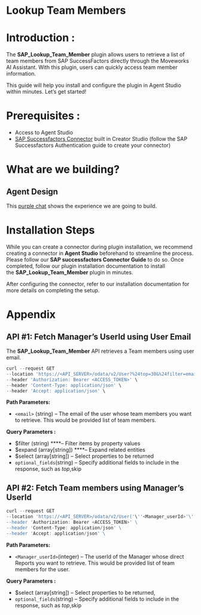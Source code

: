 # Lookup Team Members

# **Introduction :**

The **SAP_Lookup_Team_Member** plugin allows users to retrieve a list of team members from SAP SuccessFactors directly through the Moveworks AI Assistant. With this plugin, users can quickly access team member information.

This guide will help you install and configure the plugin in Agent Studio within minutes. Let’s get started!

# Prerequisites :

- Access to Agent Studio
- [SAP Successfactors Connector](https://developer.moveworks.com/creator-studio/resources/connector/?id=sap-success-factors&commit_id=21f2fb0f5f2b0852c62a72235121cd8d78d6b46b;) built in Creator Studio (follow the SAP  Successfactors  Authentication guide to create your connector)

# What are we building?

## **Agent Design**

This [purple chat](https://developer.moveworks.com/creator-studio/developer-tools/purple-chat?conversation=%7B%22startTimestamp%22%3A%2211%3A43+AM%22%2C%22messages%22%3A%5B%7B%22role%22%3A%22user%22%2C%22parts%22%3A%5B%7B%22richText%22%3A%22%3Cp%3EWho+is+on+my+team%3F%3C%2Fp%3E%22%7D%5D%7D%2C%7B%22role%22%3A%22assistant%22%2C%22parts%22%3A%5B%7B%22reasoningSteps%22%3A%5B%7B%22status%22%3A%22success%22%2C%22richText%22%3A%22%3Cp%3ESearches+SAP+Success+Factors+for+relevant+information%3C%2Fp%3E%22%7D%5D%7D%2C%7B%22richText%22%3A%22%3Cp%3EYou%27re+part+of+an+amazing+team+led+by+%3Cb%3EEllen+Hows%3C%2Fb%3E.+Here+are+your+wonderful+teammates%3A%3Cbr%3E-+Gwen%3Cbr%3E-+Dave%3Cbr%3E-+Ivy%3Cbr%3E-+Ajay%3C%2Fp%3E%22%7D%5D%7D%5D%7D) shows the experience we are going to build.

# **Installation Steps**

While you can create a connector during plugin installation, we recommend creating a connector in **Agent Studio** beforehand to streamline the process. Please follow our **SAP successfactors Connector Guide** to do so. Once completed, follow our plugin installation documentation to install the **SAP_Lookup_Team_Member** plugin in minutes.

After configuring the connector, refer to our installation documentation for more details on completing the setup.

# **Appendix**

## API #1: **Fetch Manager’s UserId using User Email**

The **SAP_Lookup_Team_Member** API retrieves a Team members using user email.

```jsx
curl --request GET
--location 'https://<API_SERVER>/odata/v2/User?%24top=30&%24filter=email%20eq%20%27<email>%27%20&%24select=defaultFullName%2Cemail%2CempId%2CfirstName%2CuserId%2C%20username%2CassignmentUUID%2Cmanager&%24expand=manager' \
--header 'Authorization: Bearer <ACCESS_TOKEN>' \
--header 'Content-Type: application/json' \
--header 'Accept: application/json' \
```

**Path Parameters:**

- `<email>` (string) – The email of the user whose team members you want to retrieve. This would be provided list of team members.

**Query Parameters :**

- $filter (string) ****– Filter items by property values
- $expand (array[string]) ****– Expand related entities
- $select (array[string]) – Select properties to be returned
- `optional_fields`(string) – Specify additional fields to include in the response, such as $top,$skip

## API #2: **Fetch Team members using Manager’s UserId**

```jsx
curl --request GET
--location 'https://<API_SERVER>/odata/v2/User('\''<Manager_userId>'\'')/directReports?%24select=defaultFullName%2Cemail%2CempId%2CfirstName%2CuserId%2Cusername' \
--header 'Authorization: Bearer <ACCESS_TOKEN>' \
--header 'Content-Type: application/json' \
--header 'Accept: application/json' \

```

**Path Parameters:**

- `<Manager_userId>`(integer) – The userId of the Manager whose direct Reports you want to retrieve. This would be provided list of team members for the user.

**Query Parameters :**

- $select (array[string]) – Select properties to be returned,
- `optional_fields`(string) – Specify additional fields to include in the response, such as $top,$skip